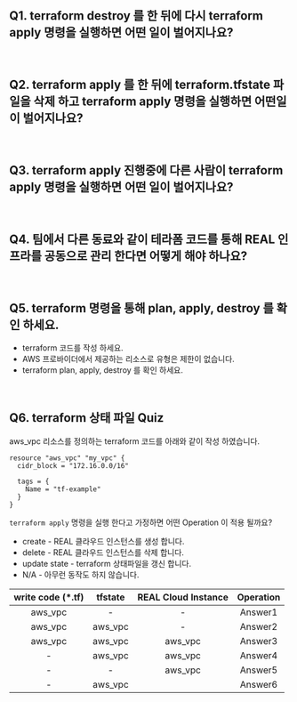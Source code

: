 ## Q1. terraform destroy 를 한 뒤에 다시 terraform apply 명령을 실행하면 어떤 일이 벌어지나요?

<br>

## Q2. terraform apply 를 한 뒤에 terraform.tfstate 파일을 삭제 하고 terraform apply 명령을 실행하면 어떤일이 벌어지나요?

<br>

## Q3. terraform apply 진행중에 다른 사람이 terraform apply 명령을 실행하면 어떤 일이 벌어지나요?

<br>

## Q4. 팀에서 다른 동료와 같이 테라폼 코드를 통해 REAL 인프라를 공동으로 관리 한다면 어떻게 해야 하나요?

<br>

## Q5. terraform 명령을 통해 plan, apply, destroy 를 확인 하세요.

- terraform 코드를 작성 하세요.
- AWS 프로바이더에서 제공하는 리소스로 유형은 제한이 없습니다.
- terraform plan, apply, destroy 를 확인 하세요.

<br>

## Q6. terraform 상태 파일 Quiz

aws_vpc 리소스를 정의하는 terraform 코드를 아래와 같이 작성 하였습니다.

```hcl
resource "aws_vpc" "my_vpc" {
  cidr_block = "172.16.0.0/16"

  tags = {
    Name = "tf-example"
  }
}
```

`terraform apply` 명령을 실행 한다고 가정하면 어떤 Operation 이 적용 될까요?

- create - REAL 클라우드 인스턴스를 생성 합니다.
- delete - REAL 클라우드 인스턴스를 삭제 합니다.
- update state - terraform 상태파일을 갱신 합니다.
- N/A - 아무런 동작도 하지 않습니다.

| write code (*.tf) | tfstate | REAL Cloud Instance | Operation | 
|:-----------------:|:-------:|:-------------------:|:---------:|
|      aws_vpc      |    -    |          -          |  Answer1  |
|      aws_vpc      | aws_vpc |          -          |  Answer2  |
|      aws_vpc      | aws_vpc |       aws_vpc       |  Answer3  |
|         -         | aws_vpc |       aws_vpc       |  Answer4  |
|         -         |    -    |       aws_vpc       |  Answer5  |
|         -         | aws_vpc |                     |  Answer6  |
 
